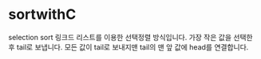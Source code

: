 # sortwithC
selection sort
링크드 리스트를 이용한 선택정렬 방식입니다.
가장 작은 값을 선택한 후 tail로 보냅니다.
모든 값이 tail로 보내지맨 tail의 맨 앞 값에 head를 연결합니다.

